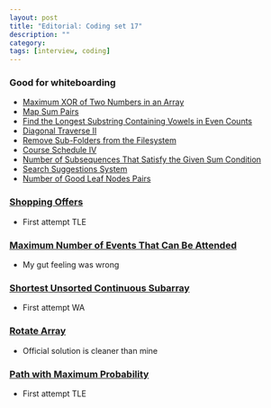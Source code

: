```yaml
---
layout: post
title: "Editorial: Coding set 17" 
description: ""
category: 
tags: [interview, coding]
--- 
```

### Good for whiteboarding
* [Maximum XOR of Two Numbers in an Array](https://leetcode.com/submissions/detail/407194184/)
* [Map Sum Pairs](https://leetcode.com/submissions/detail/407989937/)
* [Find the Longest Substring Containing Vowels in Even Counts](https://leetcode.com/submissions/detail/409258288/)
* [Diagonal Traverse II](https://leetcode.com/submissions/detail/409279896/)
* [Remove Sub-Folders from the Filesystem](https://leetcode.com/submissions/detail/409682007/)
* [Course Schedule IV](https://leetcode.com/submissions/detail/409980880/)
* [Number of Subsequences That Satisfy the Given Sum Condition](https://leetcode.com/submissions/detail/411319079/)
* [Search Suggestions System](https://leetcode.com/submissions/detail/412115755/)
* [Number of Good Leaf Nodes Pairs](https://leetcode.com/submissions/detail/412130359/)

### [Shopping Offers](https://leetcode.com/submissions/detail/407581015/)
* First attempt TLE

### [Maximum Number of Events That Can Be Attended](https://leetcode.com/submissions/detail/408460312/)
* My gut feeling was wrong

### [Shortest Unsorted Continuous Subarray](https://leetcode.com/submissions/detail/408481483/)
* First attempt WA

### [Rotate Array](https://leetcode.com/submissions/detail/410435173/)
* Official solution is cleaner than mine

### [Path with Maximum Probability](https://leetcode.com/submissions/detail/410862903/)
* First attempt TLE
